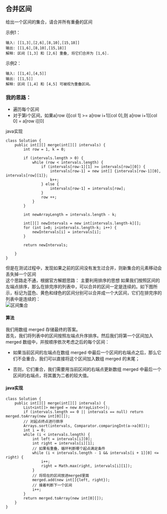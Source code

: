 ## 合并区间  
给出一个区间的集合，请合并所有重叠的区间

示例1：
```
输入: [[1,3],[2,6],[8,10],[15,18]]
输出: [[1,6],[8,10],[15,18]]
解释: 区间 [1,3] 和 [2,6] 重叠, 将它们合并为 [1,6].
```
示例2：
```
输入: [[1,4],[4,5]]
输出: [[1,5]]
解释: 区间 [1,4] 和 [4,5] 可被视为重叠区间。
```

### 我的思路：
- 遍历每个区间
- 对于第i个区间，如果a[row i][col 1] >= a[row i+1][col 0],则 a[row i+1][col 0] = a[row i][0]

java实现
```
class Solution {
    public int[][] merge(int[][] intervals) {
        int row = 1, k = 0;
        
        if (intervals.length > 0) {
            while (row < intervals.length) {
                if (intervals[row-1][1] >= intervals[row][0]) {
                    intervals[row-1] = new int[] {intervals[row-1][0], intervals[row][1]};
                    k++;
                } else {
                    intervals[row-1] = intervals[row];
                }
                row ++;
            }
        }
        
        int newArrayLength = intervals.length - k;
        
        int[][] newIntervals = new int[intervals.length-k][];
        for (int i=0; i<intervals.length-k; i++) {
            newIntervals[i] = intervals[i];
        }
        
        return newIntervals;

    }
}
```  

但是在测试过程中，发现如果之前的区间没有发生过合并，则新集合的元素移动会丢失掉一个区间  
这个思路走不通，根据官方解题思路：
主要利用排序的思想
如果我们按照区间的左端点排序，那么在排完序的列表中，可以合并的区间一定是连续的。如下图所示，标记为蓝色、黄色和绿色的区间分别可以合并成一个大区间，它们在排完序的列表中是连续的：  
![区间集合](https://pic.leetcode-cn.com/50417462969bd13230276c0847726c0909873d22135775ef4022e806475d763e-56-2.png)  
#### 算法   
我们用数组 merged 存储最终的答案。  
首先，我们将列表中的区间按照左端点升序排序。然后我们将第一个区间加入 merged 数组中，并按顺序依次考虑之后的每个区间：  

- 如果当前区间的左端点在数组 merged 中最后一个区间的右端点之后，那么它们不会重合，我们可以直接将这个区间加入数组 merged 的末尾；

- 否则，它们重合，我们需要用当前区间的右端点更新数组 merged 中最后一个区间的右端点，将其置为二者的较大值。  

#### java实现
```
class Solution {
    public int[][] merge(int[][] intervals) {
        List<int[]> merged = new ArrayList<>();
        if (intervals.length == 0 || intervals == null) return merged.toArray(new int[0][]);
        // 对起点终点进行排序
        Arrays.sort(intervals, Comparator.comparingInt(a->a[0]));
        int i = 0;
        while (i < intervals.length) {
            int left = intervals[i][0];
            int right = intervals[i][1];
            // 如果有重叠，循环判断哪个起点满足条件
            while (i < intervals.length - 1 && intervals[i + 1][0] <= right) {
                i++;
                right = Math.max(right, intervals[i][1]);
            }
            // 将现在的区间放进merged里面
            merged.add(new int[]{left, right});
            // 接着判断下一个区间
            i++;
        }
        return merged.toArray(new int[0][]);
    }
}
```

